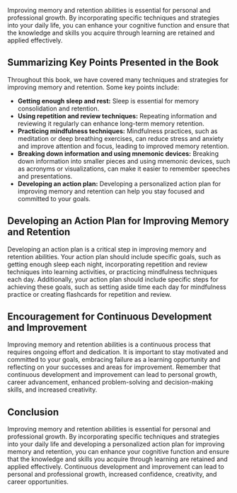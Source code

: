 
Improving memory and retention abilities is essential for personal and professional growth. By incorporating specific techniques and strategies into your daily life, you can enhance your cognitive function and ensure that the knowledge and skills you acquire through learning are retained and applied effectively.

Summarizing Key Points Presented in the Book
--------------------------------------------

Throughout this book, we have covered many techniques and strategies for improving memory and retention. Some key points include:

* **Getting enough sleep and rest:** Sleep is essential for memory consolidation and retention.
* **Using repetition and review techniques:** Repeating information and reviewing it regularly can enhance long-term memory retention.
* **Practicing mindfulness techniques:** Mindfulness practices, such as meditation or deep breathing exercises, can reduce stress and anxiety and improve attention and focus, leading to improved memory retention.
* **Breaking down information and using mnemonic devices:** Breaking down information into smaller pieces and using mnemonic devices, such as acronyms or visualizations, can make it easier to remember speeches and presentations.
* **Developing an action plan:** Developing a personalized action plan for improving memory and retention can help you stay focused and committed to your goals.

Developing an Action Plan for Improving Memory and Retention
------------------------------------------------------------

Developing an action plan is a critical step in improving memory and retention abilities. Your action plan should include specific goals, such as getting enough sleep each night, incorporating repetition and review techniques into learning activities, or practicing mindfulness techniques each day. Additionally, your action plan should include specific steps for achieving these goals, such as setting aside time each day for mindfulness practice or creating flashcards for repetition and review.

Encouragement for Continuous Development and Improvement
--------------------------------------------------------

Improving memory and retention abilities is a continuous process that requires ongoing effort and dedication. It is important to stay motivated and committed to your goals, embracing failure as a learning opportunity and reflecting on your successes and areas for improvement. Remember that continuous development and improvement can lead to personal growth, career advancement, enhanced problem-solving and decision-making skills, and increased creativity.

Conclusion
----------

Improving memory and retention abilities is essential for personal and professional growth. By incorporating specific techniques and strategies into your daily life and developing a personalized action plan for improving memory and retention, you can enhance your cognitive function and ensure that the knowledge and skills you acquire through learning are retained and applied effectively. Continuous development and improvement can lead to personal and professional growth, increased confidence, creativity, and career opportunities.
